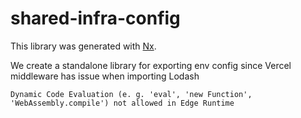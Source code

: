 # shared-infra-config

This library was generated with [Nx](https://nx.dev).

We create a standalone library for exporting env config since Vercel middleware has issue when importing Lodash

`Dynamic Code Evaluation (e. g. 'eval', 'new Function', 'WebAssembly.compile') not allowed in Edge Runtime`
